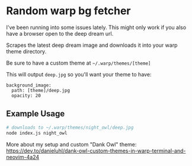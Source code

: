 # Random warp bg fetcher

I've been running into some issues lately. This might only work if you also have
a browser open to the deep dream url.

Scrapes the latest deep dream image and downloads it into your warp theme
directory.

Be sure to have a custom theme at `~/.warp/themes/[theme]`

This will output `deep.jpg` so you'll want your theme to have:

```
background_image:
  path: [theme]/deep.jpg
  opacity: 20
```

## Example Usage

```bash
# downloads to ~/.warp/themes/night_owl/deep.jpg
node index.js night_owl
```

More about my setup and custom "Dank Owl" theme:
https://dev.to/danieluhl/dank-owl-custom-themes-in-warp-terminal-and-neovim-4a24
